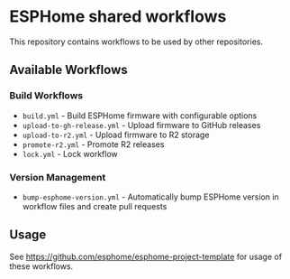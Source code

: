 # ESPHome shared workflows

This repository contains workflows to be used by other repositories.

## Available Workflows

### Build Workflows
- `build.yml` - Build ESPHome firmware with configurable options
- `upload-to-gh-release.yml` - Upload firmware to GitHub releases
- `upload-to-r2.yml` - Upload firmware to R2 storage
- `promote-r2.yml` - Promote R2 releases
- `lock.yml` - Lock workflow

### Version Management
- `bump-esphome-version.yml` - Automatically bump ESPHome version in workflow files and create pull requests

## Usage

See https://github.com/esphome/esphome-project-template for usage of these workflows.
